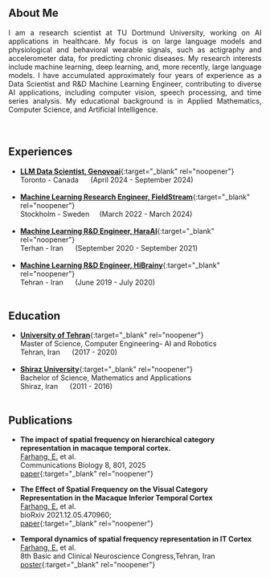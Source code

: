 ## About Me
<div align="justify">
I am a research scientist at TU Dortmund University, working on AI applications in healthcare. My focus is on large language models and physiological and behavioral wearable signals, such as actigraphy and accelerometer data, for predicting chronic diseases. My research interests include machine learning, deep learning, and, more recently, large language models. I have accumulated approximately four years of experience as a Data Scientist and R&D Machine Learning Engineer, contributing to diverse AI applications, including computer vision, speech processing, and time series analysis. My educational background is in Applied Mathematics, Computer Science, and Artificial Intelligence.
</div>
<br> <br>

## Experiences

- [**LLM Data Scientist, Genovoai**](https://genovoai.com/){:target="_blank" rel="noopener"} <br>Toronto - Canada &nbsp;&nbsp;&nbsp;&nbsp; (April 2024 - September 2024)  <br> <br>
- [**Machine Learning Research Engineer, FieldStream**](https://www.fieldstream.ai//){:target="_blank" rel="noopener"} <br> Stockholm - Sweden &nbsp;&nbsp;&nbsp;&nbsp;(March 2022 - March 2024)  <br> <br>
- [**Machine Learning R&D Engineer, HaraAI**](https://hara.ai/){:target="_blank" rel="noopener"} <br> Terhan - Iran &nbsp;&nbsp;&nbsp;&nbsp; (September 2020 - September 2021) <br> <br>
- [**Machine Learning R&D Engineer, HiBrainy**](https://presentid.com){:target="_blank" rel="noopener"} <br> Tehran -  Iran &nbsp;&nbsp;&nbsp;&nbsp; (June 2019 - July 2020) <br> <br>

## Education


- [**University of Tehran**](https://ut.ac.ir/en){:target="_blank" rel="noopener"} <br>Master of Science, Computer Engineering- AI and Robotics<br> Tehran, Iran &nbsp;&nbsp;&nbsp;&nbsp; (2017 -  2020) <br> <br>
- [**Shiraz University**](https://shirazu.ac.ir/en/home){:target="_blank" rel="noopener"} <br>Bachelor of Science, Mathematics and Applications<br> Shiraz, Iran &nbsp;&nbsp;&nbsp;&nbsp; (2011 -  2016) <br> <br>

## Publications

- **The impact of spatial frequency on hierarchical category representation in macaque temporal cortex.** <br> <u>Farhang, E.</u> et al. <br> Communications Biology 8, 801, 2025 <br> [paper](https://doi.org/10.1038/s42003-025-08230-5){:target="_blank" rel="noopener"} <br> 

- **The Effect of Spatial Frequency on the Visual Category Representation in the Macaque Inferior Temporal Cortex** <br> <u>Farhang, E.</u> et al. <br> bioRxiv 2021.12.05.470960; <br> [paper](https://doi.org/10.1101/2021.12.05.470960){:target="_blank" rel="noopener"} <br> 

- **Temporal dynamics of spatial frequency representation in IT Cortex**<br> <u>Farhang, E.</u> et al. <br> 8th Basic and Clinical Neuroscience Congress,Tehran, Iran <br> [poster](https://en.civilica.com/doc/976593/){:target="_blank" rel="noopener"} <br> 

